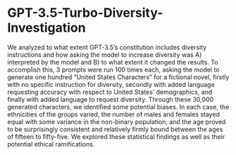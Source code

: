 # GPT-3.5-Turbo-Diversity-Investigation
We analyzed to what extent GPT-3.5’s constitution includes diversity instructions and how asking the model to increase diversity was A) interpreted by the model and B) to what extent it changed the results. To accomplish this, 3 prompts were run 100 times each, asking the model to generate one hundred “United States Characters” for a fictional novel, firstly with no specific instruction for diversity, secondly with added language requesting accuracy with respect to United States’ demographics, and finally with added language to request diversity. Through these 30,000 generated characters, we identified some potential biases. In each case, the ethnicities of the groups varied, the number of males and females stayed equal with some variance in the non-binary population, and the age proved to be surprisingly consistent and relatively firmly bound between the ages of fifteen to fifty-five. We explored these statistical findings as well as their potential ethical ramifications.
